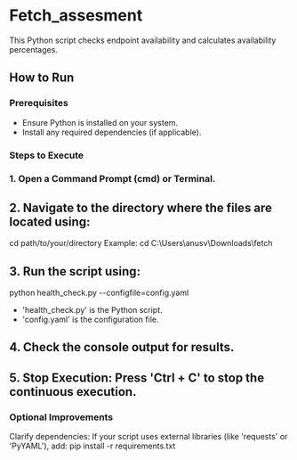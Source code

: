 # Fetch_assesment

This Python script checks endpoint availability and calculates availability percentages.

## How to Run

### Prerequisites
- Ensure Python is installed on your system.
- Install any required dependencies (if applicable).

### Steps to Execute
### 1. Open a Command Prompt (cmd) or Terminal.
## 2. Navigate to the directory where the files are located using:
cd path/to/your/directory
Example:
cd C:\Users\anusv\Downloads\fetch
## 3. Run the script using:
python health_check.py --configfile=config.yaml
- 'health_check.py' is the Python script.
- 'config.yaml' is the configuration file.
## 4. Check the console output for results.
## 5. Stop Execution: Press 'Ctrl + C' to stop the continuous execution.

### Optional Improvements
Clarify dependencies: If your script uses external libraries (like 'requests' or 'PyYAML'), 
add:
pip install -r requirements.txt
